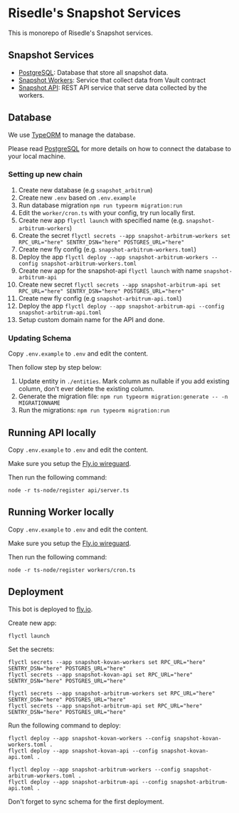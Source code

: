# Risedle's Snapshot Services

This is monorepo of Risedle's Snapshot services.

## Snapshot Services

-   [PostgreSQL](./postgresql): Database that store all snapshot data.
-   [Snapshot Workers](./workers): Service that collect data from Vault contract
-   [Snapshot API](./api): REST API service that serve data collected by the workers.

## Database

We use [TypeORM](https://typeorm.io/) to manage the database.

Please read [PostgreSQL](./postgresql/README.md) for more details on how to connect the database to your local machine.

### Setting up new chain

1. Create new database (e.g `snapshot_arbitrum`)
2. Create new `.env` based on `.env.example`
3. Run database migration `npm run typeorm migration:run`
4. Edit the `worker/cron.ts` with your config, try run locally first.
5. Create new app `flyctl launch` with specified name (e.g. `snapshot-arbitrum-workers`)
6. Create the secret `flyctl secrets --app snapshot-arbitrum-workers set RPC_URL="here" SENTRY_DSN="here" POSTGRES_URL="here"`
7. Create new fly config (e.g. `snapshot-arbitrum-workers.toml`)
8. Deploy the app `flyctl deploy --app snapshot-arbitrum-workers --config snapshot-arbitrum-workers.toml`
9. Create new app for the snapshot-api `flyctl launch` with name `snapshot-arbitrum-api`
10. Create new secret `flyctl secrets --app snapshot-arbitrum-api set RPC_URL="here" SENTRY_DSN="here" POSTGRES_URL="here"`
11. Create new fly config (e.g `snapshot-arbitrum-api.toml`)
12. Deploy the app `flyctl deploy --app snapshot-arbitrum-api --config snapshot-arbitrum-api.toml`
13. Setup custom domain name for the API and done.

### Updating Schema

Copy `.env.example` to `.env` and edit the content.

Then follow step by step below:

1. Update entity in `./entities`. Mark column as nullable if you add existing
   column, don't ever delete the existing column.
2. Generate the migration file: `npm run typeorm migration:generate -- -n MIGRATIONNAME`
3. Run the migrations: `npm run typeorm migration:run`

## Running API locally

Copy `.env.example` to `.env` and edit the content.

Make sure you setup the [Fly.io wireguard](https://fly.io/docs/reference/private-networking/#private-network-vpn).

Then run the following command:

    node -r ts-node/register api/server.ts

## Running Worker locally

Copy `.env.example` to `.env` and edit the content.

Make sure you setup the [Fly.io wireguard](https://fly.io/docs/reference/private-networking/#private-network-vpn).

Then run the following command:

    node -r ts-node/register workers/cron.ts

## Deployment

This bot is deployed to [fly.io](https://fly.io/docs/introduction/).

Create new app:

    flyctl launch

Set the secrets:

    flyctl secrets --app snapshot-kovan-workers set RPC_URL="here" SENTRY_DSN="here" POSTGRES_URL="here"
    flyctl secrets --app snapshot-kovan-api set RPC_URL="here" SENTRY_DSN="here" POSTGRES_URL="here"

    flyctl secrets --app snapshot-arbitrum-workers set RPC_URL="here" SENTRY_DSN="here" POSTGRES_URL="here"
    flyctl secrets --app snapshot-arbitrum-api set RPC_URL="here" SENTRY_DSN="here" POSTGRES_URL="here"

Run the following command to deploy:

    flyctl deploy --app snapshot-kovan-workers --config snapshot-kovan-workers.toml .
    flyctl deploy --app snapshot-kovan-api --config snapshot-kovan-api.toml .

    flyctl deploy --app snapshot-arbitrum-workers --config snapshot-arbitrum-workers.toml .
    flyctl deploy --app snapshot-arbitrum-api --config snapshot-arbitrum-api.toml .

Don't forget to sync schema for the first deployment.
